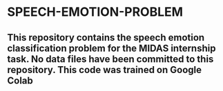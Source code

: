 # SPEECH-EMOTION-PROBLEM

This repository contains the speech emotion classification problem for the MIDAS internship task.
No data files have been committed to this repository.
This code was trained on Google Colab
-------------------------------------------------------------
